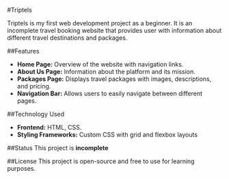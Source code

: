 #Triptels

Triptels is my first web development project as a beginner. It is an incomplete travel booking website that provides user with information about different travel destinations and packages.

##Features

- **Home Page:** Overview of the website with navigation links.
- **About Us Page:** Information about the platform and its mission.
- **Packages Page:** Displays travel packages with images, descriptions, and pricing.
- **Navigation Bar:** Allows users to easily navigate between different pages.

##Technology Used

- **Frontend:** HTML, CSS.
- **Styling Frameworks:** Custom CSS with grid and flexbox layouts

##Status
This project is **incomplete**

##License
This project is open-source and free to use for learning purposes.
